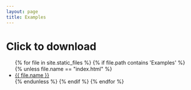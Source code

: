 ```yaml
---
layout: page
title: Examples
---
```


# Click to download

<ul>
{% for file in site.static_files %}
    {% if file.path contains 'Examples' %}
        {% unless file.name == "index.html" %}
            <li><a href="{{ file.path | prepend: site.baseurl }}">{{ file.name }}</a></li>
        {% endunless %}
    {% endif %}
{% endfor %}
</ul>
